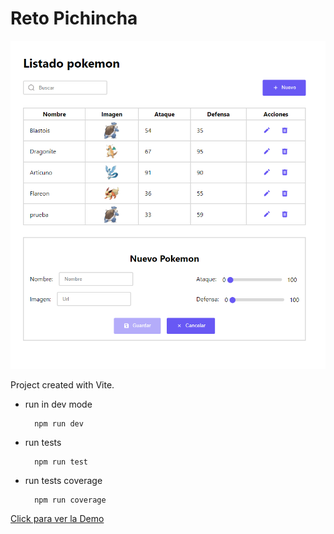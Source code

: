 # Reto Pichincha
  ![Demo image](./demo.png)
  
Project created with Vite.

- run in dev mode
  ```
    npm run dev
  ```

- run tests
  ```
    npm run test
  ```
- run tests coverage
  ```
    npm run coverage
  ```

[Click para ver la Demo](https://brilliant-kashata-273ef1.netlify.app/)